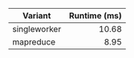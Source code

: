 |Variant       | Runtime (ms) |
| ------------ | ------------:|
| singleworker |          10.68 |
| mapreduce    |          8.95 |
